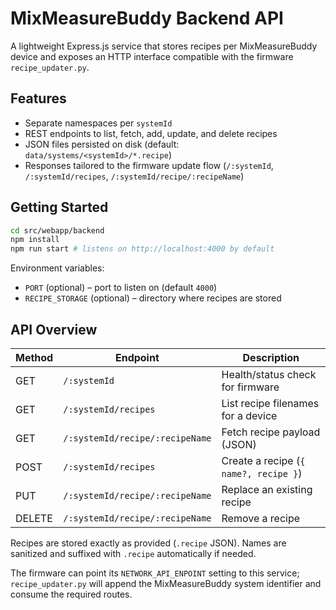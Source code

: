# MixMeasureBuddy Backend API

A lightweight Express.js service that stores recipes per MixMeasureBuddy device
and exposes an HTTP interface compatible with the firmware `recipe_updater.py`.

## Features

- Separate namespaces per `systemId`
- REST endpoints to list, fetch, add, update, and delete recipes
- JSON files persisted on disk (default: `data/systems/<systemId>/*.recipe`)
- Responses tailored to the firmware update flow (`/:systemId`,
  `/:systemId/recipes`, `/:systemId/recipe/:recipeName`)

## Getting Started

```bash
cd src/webapp/backend
npm install
npm run start # listens on http://localhost:4000 by default
```

Environment variables:

- `PORT` (optional) – port to listen on (default `4000`)
- `RECIPE_STORAGE` (optional) – directory where recipes are stored

## API Overview

| Method | Endpoint                                  | Description                          |
|--------|-------------------------------------------|--------------------------------------|
| GET    | `/:systemId`                              | Health/status check for firmware     |
| GET    | `/:systemId/recipes`                      | List recipe filenames for a device   |
| GET    | `/:systemId/recipe/:recipeName`           | Fetch recipe payload (JSON)          |
| POST   | `/:systemId/recipes`                      | Create a recipe (`{ name?, recipe }`)|
| PUT    | `/:systemId/recipe/:recipeName`           | Replace an existing recipe           |
| DELETE | `/:systemId/recipe/:recipeName`           | Remove a recipe                      |

Recipes are stored exactly as provided (`.recipe` JSON). Names are sanitized
and suffixed with `.recipe` automatically if needed.

The firmware can point its `NETWORK_API_ENPOINT` setting to this service;
`recipe_updater.py` will append the MixMeasureBuddy system identifier and
consume the required routes.
